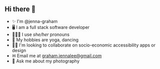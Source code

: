 ## Hi there 👋

* ✨ I'm @jenna-graham
* 🖥 I am a full stack software developer
* 👩🏽‍🦱 I use *she/her* pronouns
* 🌱 My hobbies are yoga, dancing
* 👯‍♂️ I'm looking to collaborate on socio-economic accessibility apps or design
* ✉  Email me at graham.jennalee@gmail.com
* 💬 Ask me about my photography




<!--
**jenna-graham/jenna-graham** is a ✨ _special_ ✨ repository because its `README.md` (this file) appears on your GitHub profile.

Here are some ideas to get you started:

- 🔭 I’m currently working on ...
- 🌱 I’m currently learning ...
- 👯 I’m looking to collaborate on ...
- 🤔 I’m looking for help with ...
- 💬 Ask me about ...
- 📫 How to reach me: ...
- 😄 Pronouns: ...
- ⚡ Fun fact: ...
-->
